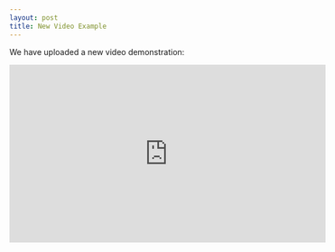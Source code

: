 ```yaml
---
layout: post
title: New Video Example
---
```


We have uploaded a new video demonstration:

<iframe width="560" height="315" src="https://www.youtube.com/embed/vqcyLITNaTA" frameborder="0" allow="autoplay; encrypted-media" allowfullscreen></iframe>